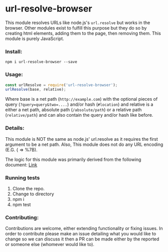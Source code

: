 # url-resolve-browser

This module resolves URLs like node.js's `url.resolve` but works in the browser.  Other modules exist to fulfill this purpose but they do so by creating html elements, adding them to the page, then removing them.  This module is purely JavaScript.

### Install:

`npm i url-resolve-browser --save`

### Usage:

```javascript
const urlResolve = require('url-resolve-browser');
urlResolve(base, relative);
```

Where base is a net path (`http://example.com`) with the optional pieces of query (`?query=query&two=....`) and/or hash (`#location`) and relative is a either a net path, absolute path (`/absolute/path`) or a relative path (`relative/path`) and can also contain the query and/or hash like before.

### Details:

This module is NOT the same as node.js' url.resolve as it requires the first argument to be a net path. Also, This module does not do any URL encoding (E.G. { => %7B).

The logic for this module was primarily derived from the following document: [Link](https://tools.ietf.org/html/rfc1808)

### Running tests
1. Clone the repo.
1. Change to directory
1. npm i
1. npm test

### Contributing:

Contributions are welcome, either extending functionality or fixing issues.  In order to contribute please make an issue detailing what you would like to change so we can discuss it then a PR can be made either by the reported or someone else (whomever would like to).
